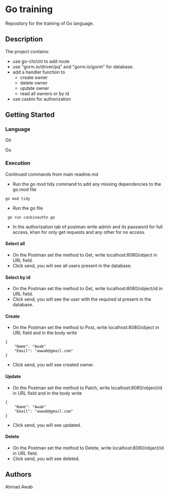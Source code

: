 # Go training 
Repository for the training of Go language.

## Description

The project contains:
- use go-chi/chi to add route
- use "gorm.io/driver/pq" and "gorm.io/gorm" for database.
- add a handler function to
    - create owner
    - delete owner
    - update owner
    - read all owners or by id
- use casbin for authorization
## Getting Started

### Language

Git

Go

### Execution

Continued commands from main readme.md

- Run the go mod tidy command to add any missing dependencies to the go.mod file
```
go mod tidy
```

- Run the go file
```
 go run casbinauthz.go
```

- In the authorization tab of postman write admin and its password for full access, khan for only get requests and any other for no access.

#### Select all
- On the Postman set the method to Get, write localhost:8080/object in URL field.
- Click send, you will see all users present in the database.

#### Select by id
- On the Postman set the method to Get, write localhost:8080/object/id in URL field.
- Click send, you will see the user with the required id present in the database.


#### Create
- On the Postman set the method to Post, write localhost:8080/object in URL field and in the body write
```
{
    "Name": "Awab"
    "Email": "awwab@gmail.com"
}
```
- Click send, you will see created owner.


#### Update
- On the Postman set the method to Patch, write localhost:8080/object/id in URL field and in the body write
```
{
    "Name": "Awab"
    "Email": "awwab@gmail.com"
}
```
- Click send, you will see updated.


#### Delete
- On the Postman set the method to Delete, write localhost:8080/object/id in URL field.
- Click send, you will see deleted.


## Authors

Ahmad Awab
